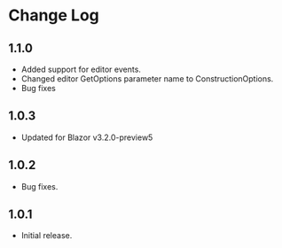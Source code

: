 # Change Log

## 1.1.0
* Added support for editor events.
* Changed editor GetOptions parameter name to ConstructionOptions.
* Bug fixes

## 1.0.3
* Updated for Blazor v3.2.0-preview5

## 1.0.2
* Bug fixes.

## 1.0.1
* Initial release.